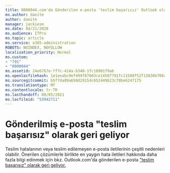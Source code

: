 ```yaml
---
title: 8000044.com'da Gönderilen e-posta 'teslim başarısız' Outlook olarak geri geliyor
ms.author: daeite
author: daeite
manager: jackiesm
ms.date: 04/21/2020
ms.audience: ITPro
ms.topic: article
ms.service: o365-administration
ROBOTS: NOINDEX, NOFOLLOW
localization_priority: Normal
ms.custom:
- "791"
- "8000044"
ms.assetid: 24e6767e-ff7c-414a-b348-1fc10901f9ab
ms.openlocfilehash: 1e1eeabc9ef499f870d3ce14507791fc11508f52f13830b706ad1044c98454c2
ms.sourcegitcommit: b5f7da89a650d2915dc652449623c78be6247175
ms.translationtype: MT
ms.contentlocale: tr-TR
ms.lasthandoff: 08/05/2021
ms.locfileid: "53942711"
---
```

# <a name="sent-email-comes-back-delivery-failed"></a>Gönderilmiş e-posta "teslim başarısız" olarak geri geliyor

Teslim hatalarının veya teslim edilemeyen e-posta iletilerinin çeşitli nedenleri olabilir. Önerilen çözümlerle birlikte en yaygın hata iletileri hakkında daha fazla bilgi edinmek için bkz. Outlook.com'da gönderilen e-posta ["teslim başarısız" olarak geri geliyor.](https://support.office.com/article/45e048ac-f7b1-4c0f-b525-081cb34f1062?wt.mc_id=Office_Outlook_com_Alchemy)
  